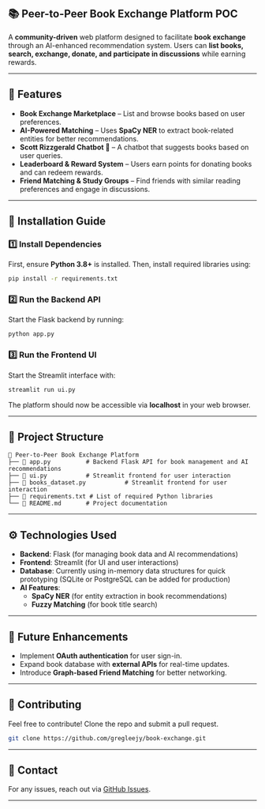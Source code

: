 ## **📚 Peer-to-Peer Book Exchange Platform POC**  

A **community-driven** web platform designed to facilitate **book exchange** through an AI-enhanced recommendation system. Users can **list books, search, exchange, donate, and participate in discussions** while earning rewards.  

---

## **🚀 Features**
- **Book Exchange Marketplace** – List and browse books based on user preferences.  
- **AI-Powered Matching** – Uses **SpaCy NER** to extract book-related entities for better recommendations.  
- **Scott Rizzgerald Chatbot 🤖** – A chatbot that suggests books based on user queries.  
- **Leaderboard & Reward System** – Users earn points for donating books and can redeem rewards.  
- **Friend Matching & Study Groups** – Find friends with similar reading preferences and engage in discussions.  

---

## **💾 Installation Guide**
### **1️⃣ Install Dependencies**
First, ensure **Python 3.8+** is installed. Then, install required libraries using:
```bash
pip install -r requirements.txt
```

### **2️⃣ Run the Backend API**
Start the Flask backend by running:
```bash
python app.py
```

### **3️⃣ Run the Frontend UI**
Start the Streamlit interface with:
```bash
streamlit run ui.py
```

The platform should now be accessible via **localhost** in your web browser.

---

## **📜 Project Structure**
```
📂 Peer-to-Peer Book Exchange Platform
├── 📜 app.py          # Backend Flask API for book management and AI recommendations
├── 📜 ui.py           # Streamlit frontend for user interaction
├── 📜 books_dataset.py           # Streamlit frontend for user interaction
├── 📜 requirements.txt # List of required Python libraries
└── 📜 README.md       # Project documentation
```

---

## **⚙️ Technologies Used**
- **Backend**: Flask (for managing book data and AI recommendations)
- **Frontend**: Streamlit (for UI and user interactions)
- **Database**: Currently using in-memory data structures for quick prototyping (SQLite or PostgreSQL can be added for production)
- **AI Features**:  
  - **SpaCy NER** (for entity extraction in book recommendations)  
  - **Fuzzy Matching** (for book title search)

---

## **🔧 Future Enhancements**
- Implement **OAuth authentication** for user sign-in.  
- Expand book database with **external APIs** for real-time updates.  
- Introduce **Graph-based Friend Matching** for better networking.  

---

## **🤝 Contributing**
Feel free to contribute! Clone the repo and submit a pull request.  
```bash
git clone https://github.com/gregleejy/book-exchange.git
```

---

## **📩 Contact**
For any issues, reach out via [GitHub Issues](https://github.com/gregleejy/book-exchange/issues).

---
